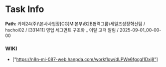 # Task Info

**Path:** 카페24(주)\본사사업장\[CG]MI본부\B2B협력그룹\세일즈성장혁신팀 / hschoi02 / [331411] 영업 세그먼트 구조화 _ 이탈 고객 알림 / 2025-09-01_00-00-00

### WIKI
- ["https://n8n-mi-087-web.hanpda.com/workflow/dLPWe6fgcgI1Dxj8"]

